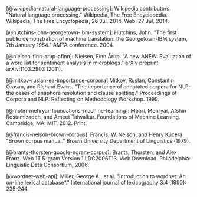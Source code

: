 [@wikipedia-natural-language-processing]: Wikipedia contributors. "Natural language processing." Wikipedia, The Free Encyclopedia. Wikipedia, The Free Encyclopedia, 26 Jul. 2014. Web. 27 Jul. 2014.

[@hutchins-john-georgetown-ibm-system]: Hutchins, John. "The first public demonstration of machine translation: the Georgetown-IBM system, 7th January 1954." AMTA conference. 2004.

[@nielsen-finn-arup-afinn]: Nielsen, Finn Årup. "A new ANEW: Evaluation of a word list for sentiment analysis in microblogs." arXiv preprint arXiv:1103.2903 (2011).

[@mitkov-ruslan-ea-importance-corpora] Mitkov, Ruslan, Constantin Orasan, and Richard Evans. "The importance of annotated corpora for NLP: the cases of anaphora resolution and clause splitting." Proceedings of Corpora and NLP: Reflecting on Methodology Workshop. 1999.

[@mohri-mehryar-foundations-machine-learning]: Mohri, Mehryar, Afshin Rostamizadeh, and Ameet Talwalkar. Foundations of Machine Learning. Cambridge, MA: MIT, 2012. Print.

[@francis-nelson-brown-corpus]: Francis, W. Nelson, and Henry Kucera. "Brown corpus manual." Brown University Department of Linguistics (1979).

[@brants-thorsten-google-ngram-corpus]: Brants, Thorsten, and Alex Franz. Web 1T 5-gram Version 1 LDC2006T13. Web Download. Philadelphia: Linguistic Data Consortium, 2006.

[@textteaser-web-api]: http://www.textteaser.com

[@wordnet-web-api]: Miller, George A., et al. "Introduction to wordnet: An on-line lexical database*." International journal of lexicography 3.4 (1990): 235-244.

[@textrazor-web-api]: https://www.textrazor.com

[@caniuse-filesystem-api]: http://caniuse.com/#feat=filesystem

[@loadfive/knwl-source-code]: https://github.com/loadfive/Knwl.js
[@nhunzaker/speakeasy-source-code]: https://github.com/nhunzaker/speakeasy
[@nytimes/emphasis-source-code]: https://github.com/NYTimes/Emphasis
[@NaturalNode/natural-source-code]: https://github.com/NaturalNode/natural/issues/25
[@thinkroth/sentimental-source-code]: https://github.com/thinkroth/sentimental
[@mileszim/sediment-source-code]: https://github.com/mileszim/sediment
[@thisandagain/sentiment-source-code]: https://github.com/thisandagain/sentiment

[@stanbol-enhancer-nlp]: http://stanbol.apache.org/docs/trunk/components/enhancer/nlp/

[@summly]: http://summly.com

[@technet-outlook-web-access]: http://blogs.technet.com/b/exchange/archive/2005/06/21/406646.aspx

[@gmailblog-gmail-ajax]: http://gmailblog.blogspot.ie/2013/04/gmail-9-years-and-counting.html